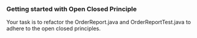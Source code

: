 ### Getting started with Open Closed Principle
Your task is to refactor the OrderReport.java and OrderReportTest.java to adhere to the open closed principles.